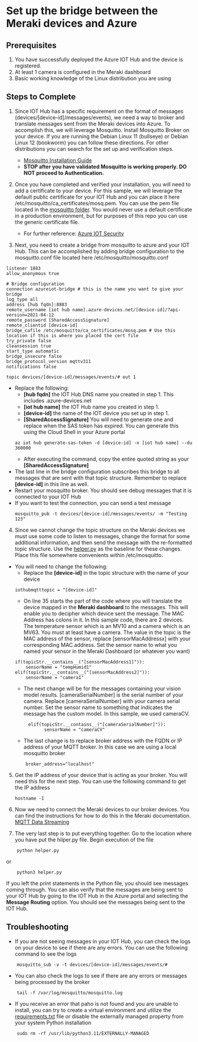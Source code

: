 # Set up the bridge between the Meraki devices and Azure

## Prerequisites
1. You have successfully deployed the Azure IOT Hub and the device is registered.
2. At least 1 camera is configured in the Meraki dashboard
3. Basic working knowledge of the Linux distribution you are using

## Steps to Complete

1. Since IOT Hub has a specific requirement on the format of messages (devices/[device-id]/messages/events), we need a way to broker and translate messages sent from the Meraki devices into Azure.  To accomplish this, we will leverage Mosquitto.  Install Mosquitto Broker on your device.  If you are running the Debian Linux 11 (bullseye) or Debian Linux 12 (bookworm) you can follow these directions.  For other distributions you can search for the set up and verification steps.
    - [Mosquitto Installation Guide](https://www.howtoforge.com/how-to-install-mosquitto-mqtt-message-broker-on-debian-11/)
    - __STOP after you have validated Mosquitto is working properly.  DO NOT proceed to Authentication.__

2. Once you have completed and verified your installation, you will need to add a certificate to your device.  For this sample, we will leverage the default public certificate for your IOT Hub and you can place it here /etc/mosquitto/ca_certificates/mosq.pem.  You can use the pem file located in the [mosquitto folder](mosquitto/mosq.pem).  You would never use a default certificate in a production environment, but for purposes of this repo you can use the generic certificate file.
    - For further reference: [Azure IOT Security](https://learn.microsoft.com/en-us/azure/iot/iot-overview-security)

3. Next, you need to create a bridge from mosquitto to azure and your IOT Hub.  This can be accomplished by adding bridge configuration to the mosquitto.conf file located here /etc/mosquitto/mosquitto.conf
```
listener 1883
allow_anonymous true

# Bridge configuration
connection azureiot-bridge # this is the name you want to give your bridge
log_type all
address [hub fqdn]:8883
remote_username [iot hub name].azure-devices.net/[device-id]/?api-version=2021-04-12
remote_password [SharedAccessSignature]
remote_clientid [device-id]
bridge_cafile /etc/mosquitto/ca_certificates/mosq.pem # Use this location if this is where you placed the cert file
try_private false
cleansession true
start_type automatic
bridge_insecure false
bridge_protocol_version mqttv311
notifications false

topic devices/[device-id]/messages/events/# out 1
```

- Replace the following:
    - **[hub fqdn]** the IOT Hub DNS name you created in step 1.  This includes .azure-devices.net
    - **[iot hub name]** the IOT Hub name you created in step 1.
    - **[device-id]** the name of the IOT device you set up in step 1.
    - **[SharedAccessSignature]**  You will need to generate one and replace when the SAS token has expired.  You can generate this using the Cloud Shell in your Azure portal
    ```
    az iot hub generate-sas-token -d [device-id] -n [iot hub name] --du 360000
    ```
    - After executing the command, copy the entire quoted string as your **[SharedAccessSignature]**
- The last line in the bridge configuration subscribes this bridge to all messages that are sent with that topic structure.  Remember to replace **[device-id]** in this line as well.
- Restart your mosquitto broker.  You should see debug messages that it is connected to your IOT Hub
- If you want to test the connection, you can send a test message
    ```
    mosquitto_pub -t devices/[device-id]/messages/events/ -m "Testing 123"
    ```

4. Since we cannot change the topic structure on the Meraki devices we must use some code to listen to messages, change the format for some additional information, and then send the message with the re-formatted topic structure.  Use the [helper.py](mosquitto/helper.py) as the baseline for these changes.  Place this file somewhere convenients within /etc/mosquitto.
- You will need to change the following:
    - Replace the **[device-id]** in the topic structure with the name of your device
    ```
    iothubmqtttopic = "[device-id]"
    ```
    - On line 35 starts the part of the code where you will translate the device mapped in the __Meraki dashboard__ to the messages.  This will enable you to decipher which device sent the message.  The MAC Address has colons in it.  In this sample code, there are 2 devices.  The temperature sensor which is an MV10 and a camera which is an MV63.  You must at least have a camera.  The value in the topic is the MAC address of the sensor, replace [sensorMacAddressx] with your corresponding MAC address.  Set the sensor name to what you named your sensor in the Meraki Dashboard (or whatever you want)
    ```
    if(topicStr.__contains__("[sensorMacAddress1]")):
        sensorName = "tempHumid1"
    elif(topicStr.__contains__("[sensorMacAddress2]")):
        sensorName = "camera1"
    ```
    - The next change will be for the messages containing your vision model results.  [cameraSerialNumber] is the serial number of your camera.  Replace [cameraSerialNumber] with your camera serial number.  Set the sensor name to something that indicates the message has the custom model.  In this sample, we used cameraCV.
    ```
         elif(topicStr.__contains__("[cameraSerialNumber]")):
               sensorName = "cameraCV"
    ```
    - The last change is to replace broker address with the FQDN or IP address of your MQTT broker.  In this case we are using a local mosquitto broker
    ```
        broker_address="localhost"
    ```

5. Get the IP address of your device that is acting as your broker.  You will need this for the next step.  You can use the following command to get the IP address
    ```
    hostname -I
    ```

6. Now we need to connect the Meraki devices to our broker devices.  You can find the instructions for how to do this in the Meraki documentation. [MQTT Data Streaming](https://documentation.meraki.com/MR/Other_Topics/MR_MQTT_Data_Streaming)

7. The very last step is to put everything together.  Go to the location where you have put the hilper.py file.  Begin execution of the file
```
    python helper.py
```
or
```
    python3 helper.py
```
If you left the print statements in the Python file, you should see messages coming through.  You can also verify that the messages are being sent to your IOT Hub by going to the IOT Hub in the Azure portal and selecting the **Message Routing** option.  You should see the messages being sent to the IOT Hub.

## Troubleshooting
- If you are not seeing messages in your IOT Hub, you can check the logs on your device to see if there are any errors.  You can use the following command to see the logs
```
    mosquitto_sub -v -t devices/[device-id]/messages/events/#
```
- You can also check the logs to see if there are any errors or messages being processed by the broker
```
    tail -f /var/log/mosquitto/mosquitto.log
```
- If you receive an error that paho is not found and you are unable to install, you can try to create a virtual environment and utilize the [requirements.txt](mosquitto/requirements.txt) file or disable the externally managed property from your system Python installation
```
    sudo rm -rf /usr/lib/python3.11/EXTERNALLY-MANAGED
```